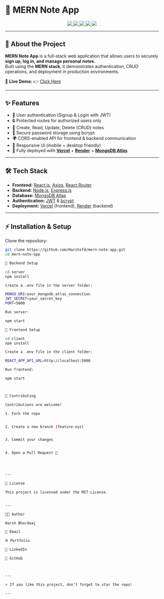 # 📝 MERN Note App  

<p align="center">
  <a href="https://mern-note-app-cyan.vercel.app/">
    <img src="https://img.shields.io/badge/MERN-Stack-green?style=for-the-badge&logo=mongodb" />
  </a>
  <a href="https://react.dev/">
    <img src="https://img.shields.io/badge/Frontend-React-blue?style=for-the-badge&logo=react" />
  </a>
  <a href="https://expressjs.com/">
    <img src="https://img.shields.io/badge/Backend-Express-lightgrey?style=for-the-badge&logo=node.js" />
  </a>
  <a href="https://www.mongodb.com/atlas">
    <img src="https://img.shields.io/badge/Database-MongoDB-brightgreen?style=for-the-badge&logo=mongodb" />
  </a>
  <a href="https://jwt.io/">
    <img src="https://img.shields.io/badge/Auth-JWT-orange?style=for-the-badge&logo=jsonwebtokens" />
  </a>
</p>

---

## 🚀 About the Project  
**MERN Note App** is a full-stack web application that allows users to securely **sign up, log in, and manage personal notes**.  
Built using the **MERN stack**, it demonstrates authentication, CRUD operations, and deployment in production environments.  

🔗 **Live Demo:** 👉 [Click Here](https://mern-note-app-cyan.vercel.app/)  

---

## ✨ Features  
- 👤 User authentication (Signup & Login with JWT)  
- 🔒 Protected routes for authorized users only  
- 📝 Create, Read, Update, Delete (CRUD) notes  
- 🔐 Secure password storage using bcrypt  
- 🌍 CORS-enabled API for frontend & backend communication  
- 📱 Responsive UI (mobile + desktop friendly)  
- 🚀 Fully deployed with **[Vercel](https://vercel.com/)** + **[Render](https://render.com/)** + **[MongoDB Atlas](https://www.mongodb.com/atlas)**  

---

## 🛠️ Tech Stack  
- **Frontend:** [React.js](https://react.dev/), [Axios](https://axios-http.com/), [React Router](https://reactrouter.com/)  
- **Backend:** [Node.js](https://nodejs.org/), [Express.js](https://expressjs.com/)  
- **Database:** [MongoDB Atlas](https://www.mongodb.com/atlas)  
- **Authentication:** [JWT](https://jwt.io/) & [bcrypt](https://www.npmjs.com/package/bcrypt)  
- **Deployment:** [Vercel](https://vercel.com/) (frontend), [Render](https://render.com/) (backend)  

---

## ⚡ Installation & Setup  

Clone the repository:
```bash
git clone https://github.com/Harshsfd/mern-note-app.git
cd mern-note-app

🔹 Backend Setup

cd server
npm install

Create a .env file in the server folder:

MONGO_URI=your_mongodb_atlas_connection
JWT_SECRET=your_secret_key
PORT=5000

Run server:

npm start

🔹 Frontend Setup

cd client
npm install

Create a .env file in the client folder:

REACT_APP_API_URL=http://localhost:5000

Run frontend:

npm start



🤝 Contributing

Contributions are welcome!

1. Fork the repo


2. Create a new branch (feature-xyz)


3. Commit your changes


4. Open a Pull Request 🎉




---

📜 License

This project is licensed under the MIT License.


---

👨‍💻 Author

Harsh Bhardwaj

📧 Email

🌐 Portfolio

💼 LinkedIn

🐙 GitHub



---

⭐ If you like this project, don’t forget to star the repo!

---

